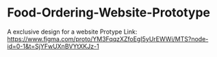 # Food-Ordering-Website-Prototype
A exclusive design for a website 
Protype Link: https://www.figma.com/proto/YM3FqqzXZfoEgI5yUrEWWi/MTS?node-id=0-1&t=SjYFwUXnBVYtXKJz-1
